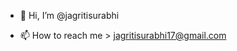 - 👋 Hi, I’m @jagritisurabhi
<!-- 👀 I’m interested in becoming a good old Python developer 
- 🌱 I’m currently learning the Django framework, SQL Databases, Docker and PyTest-->
- 📫 How to reach me > jagritisurabhi17@gmail.com

<!---
- 💞️ I’m looking to collaborate on ...
jagritisurabhi/jagritisurabhi is a ✨ special ✨ repository because its `README.md` (this file) appears on your GitHub profile.
You can click the Preview link to take a look at your changes.
--->
